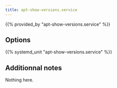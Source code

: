 ```yaml
---
title: apt-show-versions.service
---
```


{{% provided_by "apt-show-versions.service" %}}

## Options

{{% systemd_unit "apt-show-versions.service" %}}

## Additionnal notes

Nothing here.